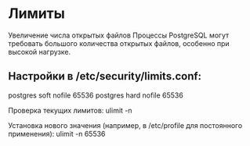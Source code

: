 # Лимиты
Увеличение числа открытых файлов
Процессы PostgreSQL могут требовать большого количества открытых файлов, особенно при высокой нагрузке.

## Настройки в /etc/security/limits.conf:
postgres soft nofile 65536
postgres hard nofile 65536

Проверка текущих лимитов:
ulimit -n

Установка нового значения (например, в /etc/profile для постоянного применения):
ulimit -n 65536